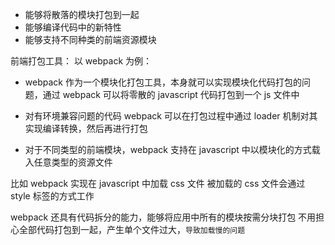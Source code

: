 - 能够将散落的模块打包到一起
- 能够编译代码中的新特性
- 能够支持不同种类的前端资源模块

前端打包工具：
以 webpack 为例：

- webpack 作为一个模块化打包工具，本身就可以实现模块化代码打包的问题，通过 webpack 可以将零散的 javascript 代码打包到一个 js 文件中

- 对有环境兼容问题的代码
  webpack 可以在打包过程中通过 loader 机制对其实现编译转换，然后再进行打包
- 对于不同类型的前端模块，webpack 支持在 javascript 中以模块化的方式载入任意类型的资源文件

比如 webpack 实现在 javascript 中加载 css 文件
被加载的 css 文件会通过 style 标签的方式工作

webpack 还具有代码拆分的能力，能够将应用中所有的模块按需分块打包
不用担心全部代码打包到一起，产生单个文件过大，`导致加载慢的问题`
